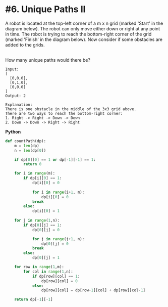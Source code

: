 # #6. Unique Paths II

A robot is located at the top-left corner of a m x n grid (marked 'Start' in the diagram below).
The robot can only move either down or right at any point in time. The robot is trying to reach the bottom-right corner of the grid (marked 'Finish' in the diagram below).
Now consider if some obstacles are added to the grids. <br><br>

How many unique paths would there be?

```
Input:
[
  [0,0,0],
  [0,1,0],
  [0,0,0]
]
Output: 2

Explanation:
There is one obstacle in the middle of the 3x3 grid above.
There are two ways to reach the bottom-right corner:
1. Right -> Right -> Down -> Down
2. Down -> Down -> Right -> Right
```

**Python**
```python
def countPath(dp):
    m = len(dp)
    n = len(dp[0])

    if dp[0][0] == 1 or dp[-1][-1] == 1:
        return 0

    for i in range(m):
        if dp[i][0] == 1:
            dp[i][0] = 0
            
            for i in range(i+1, m):
                dp[i][0] = 0
            break
        else:
            dp[i][0] = 1
    
    for j in range(1,n):
        if dp[0][j] == 1:
            dp[0][j] = 0

            for j in range(j+1, n):
                dp[0][j] = 0
            break
        else:
            dp[0][j] = 1

    for row in range(1,m):
        for col in range(1,n):
            if dp[row][col] == 1:
                dp[row][col] = 0
            else:
                dp[row][col] = dp[row-1][col] + dp[row][col-1]

    return dp[-1][-1]
```

